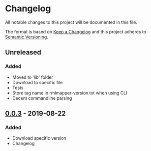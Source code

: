 # Changelog

All notable changes to this project will be documented in this file.

The format is based on [Keep a Changelog](http://keepachangelog.com/en/1.0.0/)
and this project adheres to [Semantic Versioning](http://semver.org/spec/v2.0.0.html).

## Unreleased

### Added

- Moved to 'lib' folder
- Download to specific file
- Tests
- Store tag name in rmlmapper-version.txt when using CLI
- Decent commandline parsing

## [0.0.3] - 2019-08-22

### Added
- Download specific version
- Changelog

[0.0.3]: https://github.com/RMLio/fetch-rmlmapper-java-js/compare/v0.0.2...v0.0.3
